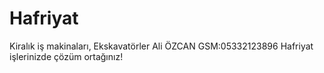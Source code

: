 Hafriyat
========

Kiralık iş makinaları, Ekskavatörler Ali ÖZCAN GSM:05332123896 Hafriyat işlerinizde çözüm ortağınız!